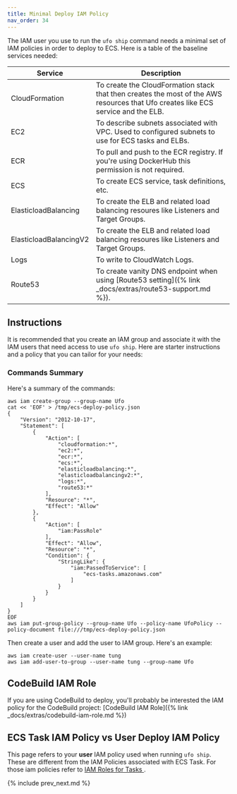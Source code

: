 ```yaml
---
title: Minimal Deploy IAM Policy
nav_order: 34
---
```


The IAM user you use to run the `ufo ship` command needs a minimal set of IAM policies in order to deploy to ECS. Here is a table of the baseline services needed:

Service | Description
--- | ---
CloudFormation | To create the CloudFormation stack that then creates the most of the AWS resources that Ufo creates like ECS service and the ELB.
EC2 | To describe subnets associated with VPC. Used to configured subnets to use for ECS tasks and ELBs.
ECR | To pull and push to the ECR registry.  If you're using DockerHub this permission is not required.
ECS | To create ECS service, task definitions, etc.
ElasticloadBalancing | To create the ELB and related load balancing resoures like Listeners and Target Groups.
ElasticloadBalancingV2 | To create the ELB and related load balancing resoures like Listeners and Target Groups.
Logs | To write to CloudWatch Logs.
Route53 | To create vanity DNS endpoint when using [Route53 setting]({% link _docs/extras/route53-support.md %}).

## Instructions

It is recommended that you create an IAM group and associate it with the IAM users that need access to use `ufo ship`.  Here are starter instructions and a policy that you can tailor for your needs:

### Commands Summary

Here's a summary of the commands:

    aws iam create-group --group-name Ufo
    cat << 'EOF' > /tmp/ecs-deploy-policy.json
    {
        "Version": "2012-10-17",
        "Statement": [
            {
                "Action": [
                    "cloudformation:*",
                    "ec2:*",
                    "ecr:*",
                    "ecs:*",
                    "elasticloadbalancing:*",
                    "elasticloadbalancingv2:*",
                    "logs:*",
                    "route53:*"
                ],
                "Resource": "*",
                "Effect": "Allow"
            },
            {
                "Action": [
                    "iam:PassRole"
                ],
                "Effect": "Allow",
                "Resource": "*",
                "Condition": {
                    "StringLike": {
                        "iam:PassedToService": [
                            "ecs-tasks.amazonaws.com"
                        ]
                    }
                }
            }
        ]
    }
    EOF
    aws iam put-group-policy --group-name Ufo --policy-name UfoPolicy --policy-document file:///tmp/ecs-deploy-policy.json

Then create a user and add the user to IAM group. Here's an example:

    aws iam create-user --user-name tung
    aws iam add-user-to-group --user-name tung --group-name Ufo

## CodeBuild IAM Role

If you are using CodeBuild to deploy, you'll probably be interested the IAM policy for the CodeBuild project: [CodeBuild IAM Role]({% link _docs/extras/codebuild-iam-role.md %})

## ECS Task IAM Policy vs User Deploy IAM Policy

This page refers to your **user** IAM policy used when running `ufo ship`. These are different from the IAM Policies associated with ECS Task.  For those iam policies refer to [IAM Roles for Tasks
](https://docs.aws.amazon.com/AmazonECS/latest/developerguide/task-iam-roles.html).

{% include prev_next.md %}
